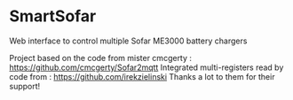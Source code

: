 # SmartSofar
Web interface to control multiple Sofar ME3000 battery chargers

Project based on the code from mister cmcgerty : https://github.com/cmcgerty/Sofar2mqtt
Integrated multi-registers read by code from : https://github.com/irekzielinski
Thanks a lot to them for their support!

